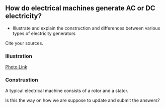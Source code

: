 ## How do electrical machines generate AC or DC electricity?  
   - Illustrate and explain the construction and differences between various types of electricity generators
   
Cite your sources.

### Illustration
[Photo Link]( https://drive.google.com/file/d/1iuZboO74F0aCoJc8McutKtiV9xZVKmCr/view?usp=sharing)

### Construstion
A typical electrical machine consists of a rotor and a stator.

Is this the way on how we are suppose to update and submit the answers?

